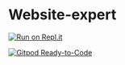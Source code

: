 

# Website-expert

[![Run on Repl.it](https://repl.it/badge/github/theXtroyer1221/Website-Expert-Matbutik)](https://repl.it/github/theXtroyer1221/Website-Expert-Matbutik)

[![Gitpod Ready-to-Code](https://img.shields.io/badge/Gitpod-Ready--to--Code-blue?logo=gitpod)](https://gitpod.io/#https://github.com/theXtroyer1221/Website-Expert-Matbutik) 